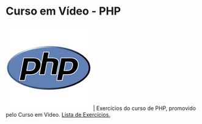 # Curso em Vídeo - PHP
![PHP logo](/phplogo.png "Learning PHP") | Exercícios do curso de PHP, promovido pelo Curso em Vídeo. [Lista de Exercícios.](https://www.youtube.com/playlist?list=PLHz_AreHm4dm4beCCCmW4xwpmLf6EHY9k "Clique para acessar a lista de exercícios")
